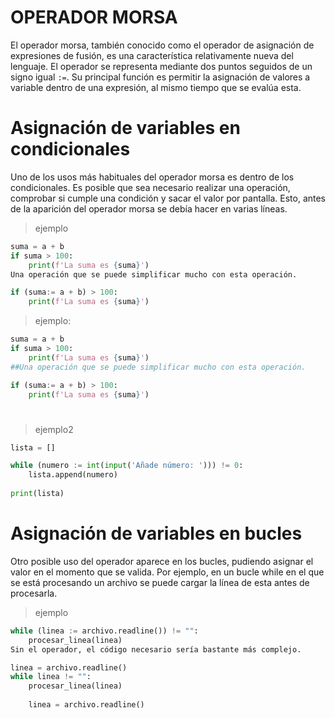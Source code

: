 # OPERADOR MORSA
El operador morsa, también conocido como el operador de asignación de expresiones de fusión, es una característica relativamente nueva del lenguaje. El operador se representa mediante dos puntos seguidos de un signo igual `:=`. Su principal función es permitir la asignación de valores a variable dentro de una expresión, al mismo tiempo que se evalúa esta. 
# Asignación de variables en condicionales
Uno de los usos más habituales del operador morsa es dentro de los condicionales. Es posible que sea necesario realizar una operación, comprobar si cumple una condición y sacar el valor por pantalla. Esto, antes de la aparición del operador morsa se debía hacer en varias líneas.
>ejemplo
```python
suma = a + b
if suma > 100:
    print(f'La suma es {suma}')
Una operación que se puede simplificar mucho con esta operación.

if (suma:= a + b) > 100:
    print(f'La suma es {suma}')
```
>ejemplo:
```python
suma = a + b
if suma > 100:
    print(f'La suma es {suma}')
##Una operación que se puede simplificar mucho con esta operación.

if (suma:= a + b) > 100:
    print(f'La suma es {suma}')
```
#
>ejemplo2
```python
lista = []

while (numero := int(input('Añade número: '))) != 0:
    lista.append(numero)
    
print(lista)
```
# Asignación de variables en bucles
Otro posible uso del operador aparece en los bucles, pudiendo asignar el valor en el momento que se valida. Por ejemplo, en un bucle while en el que se está procesando un archivo se puede cargar la línea de esta antes de procesarla.
>ejemplo
```python
while (linea := archivo.readline()) != "":
    procesar_linea(linea)
Sin el operador, el código necesario sería bastante más complejo.

linea = archivo.readline()
while linea != "":
    procesar_linea(linea)
    
    linea = archivo.readline()
```